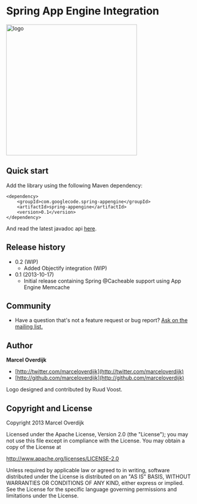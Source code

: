 # Spring App Engine Integration

<img src="https://raw.github.com/marceloverdijk/spring-appengine/master/media/logos/logo.jpg" alt="logo" width="350" />

## Quick start

Add the library using the following Maven dependency:

    <dependency>
        <groupId>com.googlecode.spring-appengine</groupId>
        <artifactId>spring-appengine</artifactId>
        <version>0.1</version>
    </dependency>

And read the latest javadoc api [here](http://marceloverdijk.github.io/spring-appengine/docs/0.1/javadoc-api).

## Release history

* 0.2 (WIP)
    * Added Objectify integration (WIP)
* 0.1 (2013-10-17)
    * Initial release containing Spring @Cacheable support using App Engine Memcache

## Community

* Have a question that's not a feature request or bug report? [Ask on the mailing list.](http://groups.google.com/group/spring-appengine)

## Author

**Marcel Overdijk**

+ [http://twitter.com/marceloverdijk](http://twitter.com/marceloverdijk)
+ [http://github.com/marceloverdijk](http://github.com/marceloverdijk)

Logo designed and contributed by Ruud Voost.

## Copyright and License

Copyright 2013 Marcel Overdijk

Licensed under the Apache License, Version 2.0 (the "License");
you may not use this file except in compliance with the License.
You may obtain a copy of the License at

   http://www.apache.org/licenses/LICENSE-2.0

Unless required by applicable law or agreed to in writing, software
distributed under the License is distributed on an "AS IS" BASIS,
WITHOUT WARRANTIES OR CONDITIONS OF ANY KIND, either express or implied.
See the License for the specific language governing permissions and
limitations under the License.
